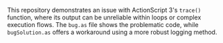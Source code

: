 This repository demonstrates an issue with ActionScript 3's `trace()` function, where its output can be unreliable within loops or complex execution flows. The `bug.as` file shows the problematic code, while `bugSolution.as` offers a workaround using a more robust logging method.
